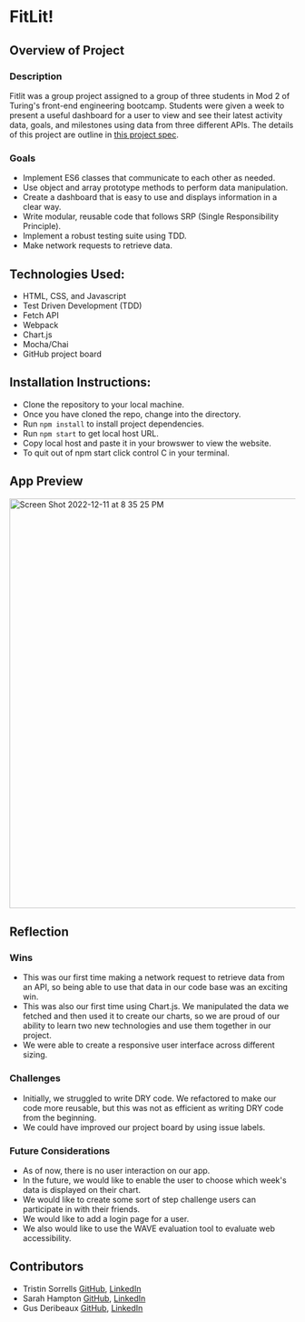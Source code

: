 # FitLit!

## Overview of Project 
### Description
Fitlit was a group project assigned to a group of three students in Mod 2 of Turing's front-end engineering bootcamp. Students were given a week to present a useful dashboard for a user to view and see their latest activity data, goals, and milestones using data from three different APIs. The details of this project are outline in [this project spec](http://frontend.turing.io/projects/fitlit.html).

### Goals
- Implement ES6 classes that communicate to each other as needed.
- Use object and array prototype methods to perform data manipulation.
- Create a dashboard that is easy to use and displays information in a clear way.
- Write modular, reusable code that follows SRP (Single Responsibility Principle).
- Implement a robust testing suite using TDD.
- Make network requests to retrieve data.

## Technologies Used:
- HTML, CSS, and Javascript 
- Test Driven Development (TDD)
- Fetch API
- Webpack
- Chart.js
- Mocha/Chai
- GitHub project board

## Installation Instructions:
- Clone the repository to your local machine. 
- Once you have cloned the repo, change into the directory. 
- Run `npm install` to install project dependencies.
- Run `npm start` to get local host URL. 
- Copy local host and paste it in your browswer to view the website.
- To quit out of npm start click control C in your terminal.

## App Preview
<img width="721" alt="Screen Shot 2022-12-11 at 8 35 25 PM" src="https://user-images.githubusercontent.com/109977562/206948769-2dfb1e2e-e3bc-4de9-a5b2-1d9d413f2d4b.png">

## Reflection

### Wins
- This was our first time making a network request to retrieve data from an API, so being able to use that data in our code base was an exciting win.
- This was also our first time using Chart.js. We manipulated the data we fetched and then used it to create our charts, so we are proud of our ability to learn two new technologies and use them together in our project.
- We were able to create a responsive user interface across different sizing.

### Challenges 
- Initially, we struggled to write DRY code. We refactored to make our code more reusable, but this was not as efficient as writing DRY code from the beginning. 
- We could have improved our project board by using issue labels.

### Future Considerations
- As of now, there is no user interaction on our app. 
- In the future, we would like to enable the user to choose which week's data is displayed on their chart.
- We would like to create some sort of step challenge users can participate in with their friends.
- We would like to add a login page for a user.
- We also would like to use the WAVE evaluation tool to evaluate web accessibility. 

## Contributors
- Tristin Sorrells [GitHub](https://github.com/Tristinsorrells1), [LinkedIn](https://www.linkedin.com/in/tristinsorrells/)
- Sarah Hampton [GitHub](https://github.com/SHampton22), [LinkedIn](https://www.linkedin.com/in/sarah-hampton-684083255/)
- Gus Deribeaux [GitHub](https://github.com/Gderibeaux), [LinkedIn](https://www.linkedin.com/in/gus-deribeaux-562a511aa/)
